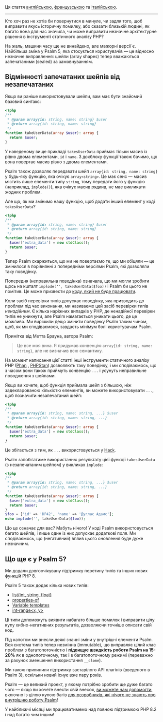 <!--
  title: Представляємо Psalm 5
  date: 2022-11-29 08:30:00
  author: Команда підтримки Psalm
-->

Ця стаття [англійською](/articles/psalm-5), [французською](/articles/psalm-5-fr) та [італійською](/articles/psalm-5-it).

---

Кто хоч раз не хотів би повернутися в минуле, чи задля того, щоб виправити якусь історичну помилку, або сказати близькій людині, як багато вона для нас значила, чи може виправити незначне архітектурне рішення в інструменті статичного аналізу PHP?

На жаль, машини часу ще не винайдено, але мажорні версії є. Найбільша зміна у Psalm 5, яка стосується користувачів — це відносно незначне виправлення: шейпи (array shapes) тепер вважаються запечатаними (sealed) за замовчуванням.

## Відмінності запечатаних шейпів від незапечатаних

Якщо ви раніше використовували шейпи, вам має бути знайомий базовий синтакс:

```php
<?php
/**
 * @param array{id: string, name: string} $user
 * @return array{id: string, name: string}
 */
function takeUserData(array $user): array {
  return $user;
}
```

У наведеному вище прикладі `takesUserData` приймає тільки масив із рівно двома елементами, `id` і `name`. З докблоку функції також бачимо, що вона повертає масив рівно з двома елементами.

Psalm також дозволяє передавати шейп `array{id: string, name: string}` у будь-яку функцію, яка очікує `array<string>`. Це має сенс — масив містить лише елементи типу `string`, тому передати його у функцію (наприклад, `implode()`), яка очікує масив рядкив, не має викликати жодних проблем.

Але що, як ми змінимо нашу функцію, щоб додати інший елемент у коді `takesUserData`?

```php
<?php
/**
 * @param array{id: string, name: string} $user
 * @return array{id: string, name: string}
 */
function takeUserData(array $user): array {
  $user['extra_data'] = new stdClass();
  return $user;
}
```

Тепер Psalm скаржиться, що ми не повертаємо те, що ми обіцяли — це змінилося в порівнянні з попередніми версіями Psalm, які дозволяли таку поведінку.

Попередня (неправильна поведінка) означала, що ми могли зробити щось на кшталт `implode('', takeUserData($foo))` і Psalm би цього не помітив. Це може призвести до [коду, який не буде працювати](https://3v4l.org/PoVil).

Коли засіб перевірки типів допускає поведінку, яка призводить до проблем під час виконання, ми називаємо цей засіб перевірки типів *ненадійним*. Є кілька наріжних випадків у PHP, де ненадійної перевірки типів не уникнути, але Psalm намагається уникати цього, де це можливо. Ми вирішили дещо змінити поведінку Psalm таким чином, щоб, як ми сподіваємося, завдасть мінімум болі користувачам Psalm.

Примітка від Метта Брауна, автора Psalm:

> Це все моя вина. Я придумав конвенцію `array{id: string, name: string}`, але не визначив всю семантику.

На момент написання цієї статті інші інструменти статичного аналізу PHP ([Phan](https://phan.github.io/demo/?code=%3C%3Fphp%0A%0A%2F**%0A+*+%40param+array%7Bid%3A+string%2C+name%3A+string%7D+%24user%0A+*+%40return+array%7Bid%3A+string%2C+name%3A+string%7D%0A+*%2F%0Afunction+takesUserData%28array+%24user%29%3A+array+%7B%0A++%24user%5B%27extra_data%27%5D+%3D+new+stdClass%28%29%3B%0A++return+%24user%3B%0A%7D%0A%0A%24foo+%3D+%5B%27id%27+%3D%3E+%27DP42%27%2C+%27name%27+%3D%3E+%27Douglas+Adams%27%5D%3B%0Aecho+implode%28%27%27%2C+takesUserData%28%24foo%29%29%3B) , [PHPStan](https://phpstan.org/r/4a61d13c-74f0-46d3-9bad-f3a61dd1d172)) дозволяють таку поведінку, і ми сподіваємось, що з часом вони також приймуть конвенцію `...` і усунуть неправильне поводження з шейпами.


Якщо ви хочете, щоб функція приймала шейп з більшою, ніж задекларованою кількістю елементів, ви можете використовувати `...`, щоб позначити незапечатаний шейп:

```php
<?php
/**
 * @param array{id: string, name: string, ...} $user
 * @return array{id: string, name: string, ...}
 */
function takeUserData(array $user): array {
  $user['extra_data'] = new stdClass();
  return $user;
}
```

Це збігається з тим, як `...` використовується у [Hack](https://docs.hhvm.com/hack/built-in-types/shape#open-and-closed-shapes).

Psalm запобігатиме використанню результату цієї функції `takesUserData` (з незапечатаним шейпом) у викликах `implode`:

```php
<?php
/**
 * @param array{id: string, name: string, ...} $user
 * @return array{id: string, name: string, ...}
 */
function takeUserData(array $user): array {
  $user['extra_data'] = new stdClass();
  return $user;
}
$foo = ['id' => 'DP42', 'name' => 'Дуглас Адамс'];
echo implode('', takeUserData($foo));
```

Що це означає для вас? Мабуть нічого! У коді Psalm використовується багато шейпів, і лише один із них допускає додаткові поля. Ми сподіваємось, що (негативний) вплив цього оновлення буде дуже незначним.

## Що ще є у Psalm 5?

Ми додали довгоочікувану підтримку перетину типів та інших нових функцій PHP 8.

Psalm 5 також додає кілька нових типів:

- [list{int, string, float}](https://psalm.dev/docs/annotating_code/type_syntax/array_types/#list-shapes)
- [properties-of<T>](https://psalm.dev/docs/annotating_code/type_syntax/utility_types/#properties-oft)
- [Variable templates](https://psalm.dev/docs/annotating_code/type_syntax/utility_types/#variable-templates)
- [int-range<x, y>](https://psalm.dev/docs/annotating_code/type_syntax/scalar_types/#int-range)

Ці типи допоможуть виявити набагато більше помилок і виправити цілу купу хибно-негативних результатів, дозволяючи точніше описати свій код.

Під капотом ми внесли деякі значні зміни у внутрішні елементи Psalm. Вся система типів тепер незмінна (immutable), що виправляє цілий клас проблем з багатопоточністю і **підвищує швидкість роботи Psalm на 15-20%** як в однопоточному, так і в багатопоточному режимі (переважно за рахунок зменшення використання `__clone`).

Ми також припинили підтримку застарілого API плагінів (введеного в Psalm 3), оскільки новий існує вже пару років.

Psalm — це великий проект, у якому потрібно зробити ще дуже багато чого — якщо ви хочете внести свій внесок, [ви можете нам допомогти](https://github.com/vimeo/psalm/issues?q=is%3Aissue+is%3Aopen+label%3A%22Help+wanted%22), включно із цілою купою багів [для розробників, які нічого не знають про внутрішню роботу Psalm](https://github.com/vimeo/psalm/issues?q=is%3Aissue+is%3Aopen+label%3A%22easy+problems%22)!

У найближчі місяці ми працюватимемо над повною підтримкою PHP 8.2 і над багато чим іншим!
